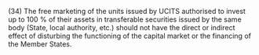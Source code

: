 (34) The free marketing of the units issued by UCITS authorised to invest up to 100 % of their assets in transferable securities issued by the same body (State, local authority, etc.) should not have the direct or indirect effect of disturbing the functioning of the capital market or the financing of the Member States.